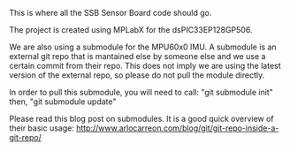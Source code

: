 This is where all the SSB Sensor Board code should go.

The project is created using MPLabX for the dsPIC33EP128GP506.

We are also using a submodule for the MPU60x0 IMU. A submodule is an external git repo that is mantained else by someone else and we use a certain commit from their repo. This does not imply we are using the latest version of the external repo, so please do not pull the module directly.

In order to pull this submodule, you will need to call:
"git submodule init" then,
"git submodule update"

Please read this blog post on submodules. It is a good quick overview of their basic usage: http://www.arlocarreon.com/blog/git/git-repo-inside-a-git-repo/ 
